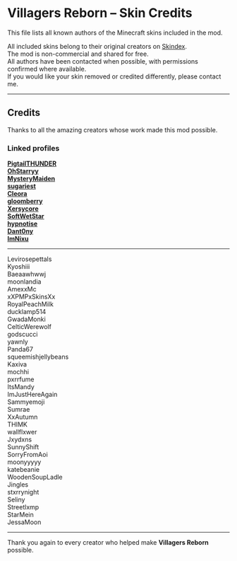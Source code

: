 # Villagers Reborn – Skin Credits

This file lists all known authors of the Minecraft skins included in the mod.

All included skins belong to their original creators on [Skindex](https://www.minecraftskins.com/).  
The mod is non-commercial and shared for free.  
All authors have been contacted when possible, with permissions confirmed where available.  
If you would like your skin removed or credited differently, please contact me.

---

## Credits

Thanks to all the amazing creators whose work made this mod possible. 

### Linked profiles

**[PigtailTHUNDER](https://www.minecraftskins.com/profile/4785822/pigtailthunder)**  
**[OhStarryy](https://www.minecraftskins.com/profile/3986962/ohstarryy)**  
**[MysteryMaiden](https://www.minecraftskins.com/profile/7136357/mysterymaiden)**  
**[sugariest](https://www.minecraftskins.com/profile/8605185/sugariest)**  
**[Cleora](https://www.minecraftskins.com/profile/3625549/Cleora)**  
**[gloomberry](https://www.minecraftskins.com/profile/8684453/gloomberry)**  
**[Xersycore](https://www.minecraftskins.com/profile/8617355/xersycore)**  
**[SoftWetStar](https://www.minecraftskins.com/profile/8690467/softwetstar)**  
**[hypnotise](https://www.minecraftskins.com/profile/4062482/hypnotise)**  
**[Dant0ny](https://www.minecraftskins.com/profile/8629618/Dant0ny)**  
**[ImNixu](https://www.minecraftskins.com/profile/8351238/ImNixu)**  

---

Levirosepettals  
Kyoshiii  
Baeaawhwwj  
moonlandia  
AmexxMc  
xXPMPxSkinsXx  
RoyalPeachMilk  
ducklamp514  
GwadaMonki  
CelticWerewolf  
godscucci  
yawnly  
Panda67  
squeemishjellybeans  
Kaxiva  
mochhi  
pxrrfume  
ItsMandy  
ImJustHereAgain  
Sammyemoji  
Sumrae  
XxAutumn  
THIMK  
wallflxwer  
Jxydxns  
SunnyShift  
SorryFromAoi  
moonyyyyy  
katebeanie  
WoodenSoupLadle  
Jingles  
stxrrynight  
Seliny  
Streetlxmp  
StarMein  
JessaMoon  

---

Thank you again to every creator who helped make **Villagers Reborn** possible.
